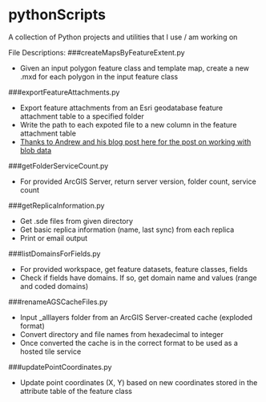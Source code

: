 pythonScripts
=============

A collection of Python projects and utilities that I use / am working on

File Descriptions:
###createMapsByFeatureExtent.py
- Given an input polygon feature class and template map, create a new .mxd for each polygon in the input feature class

###exportFeatureAttachments.py
- Export feature attachments from an Esri geodatabase feature attachment table to a specified folder
- Write the path to each expoted file to a new column in the feature attachment table
- [Thanks to Andrew and his blog post here for the post on working with blob data](http://anothergisblog.blogspot.com/2012/06/working-with-blob-data-at-101-arcpyda.html)

###getFolderServiceCount.py
- For provided ArcGIS Server, return server version, folder count, service count

###getReplicaInformation.py
- Get .sde files from given directory
- Get basic replica information (name, last sync) from each replica
- Print or email output

###listDomainsForFields.py
- For provided workspace, get feature datasets, feature classes, fields
- Check if fields have domains.  If so, get domain name and values (range and coded domains)

###renameAGSCacheFiles.py
- Input _alllayers folder from an ArcGIS Server-created cache (exploded format)
- Convert directory and file names from hexadecimal to integer
- Once converted the cache is in the correct format to be used as a hosted tile service

###updatePointCoordinates.py
- Update point coordinates (X, Y) based on new coordinates stored in the attribute table of the feature class
